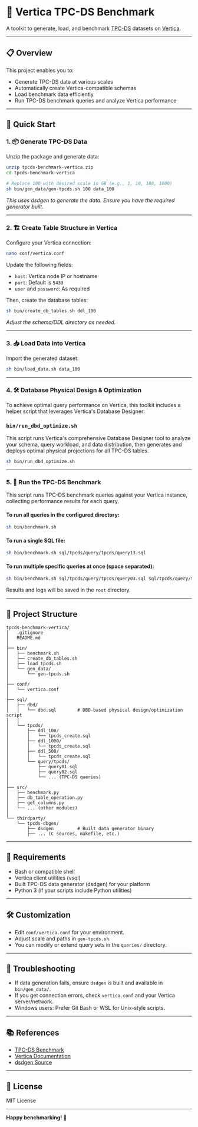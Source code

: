 # 🧪 Vertica TPC-DS Benchmark

A toolkit to generate, load, and benchmark [TPC-DS](https://www.tpc.org/tpcds/) datasets on [Vertica](https://www.vertica.com/).

---

## 📋 Overview

This project enables you to:

- Generate TPC-DS data at various scales
- Automatically create Vertica-compatible schemas
- Load benchmark data efficiently
- Run TPC-DS benchmark queries and analyze Vertica performance

---

## 🚀 Quick Start

### 1. 📦 Generate TPC-DS Data

Unzip the package and generate data:

```bash
unzip tpcds-benchmark-vertica.zip
cd tpcds-benchmark-vertica

# Replace 100 with desired scale in GB (e.g., 1, 10, 100, 1000)
sh bin/gen_data/gen-tpcds.sh 100 data_100
```

*This uses dsdgen to generate the data. Ensure you have the required generator built.*

---

### 2. 🏗️ Create Table Structure in Vertica

Configure your Vertica connection:

```bash
nano conf/vertica.conf
```

Update the following fields:

- `host`: Vertica node IP or hostname
- `port`: Default is `5433`
- `user` and `password`: As required

Then, create the database tables:

```bash
sh bin/create_db_tables.sh ddl_100
```

*Adjust the schema/DDL directory as needed.*

---

### 3. 📥 Load Data into Vertica

Import the generated dataset:

```bash
sh bin/load_data.sh data_100
```

---
### 4. 🛠️ Database Physical Design & Optimization

To achieve optimal query performance on Vertica, this toolkit includes a helper script that leverages Vertica's Database Designer:

### `bin/run_dbd_optimize.sh`

This script runs Vertica's comprehensive Database Designer tool to analyze your schema, query workload, and data distribution, then generates and deploys optimal physical projections for all TPC-DS tables.

```bash
sh bin/run_dbd_optimize.sh
```

---

### 5. 🚦 Run the TPC-DS Benchmark

This script runs TPC-DS benchmark queries against your Vertica instance, collecting performance results for each query.

#### To run **all** queries in the configured directory:

```bash
sh bin/benchmark.sh
```

#### To run a **single SQL** file:

```bash
sh bin/benchmark.sh sql/tpcds/query/tpcds/query13.sql
```

#### To run **multiple specific queries** at once (space separated):

```bash
sh bin/benchmark.sh sql/tpcds/query/tpcds/query03.sql sql/tpcds/query/tpcds/query07.sql
```

Results and logs will be saved in the `root` directory.

---

## 📁 Project Structure

```text
tpcds-benchmark-vertica/
│   .gitignore
│   README.md
│
├── bin/
│   ├── benchmark.sh
│   ├── create_db_tables.sh
│   ├── load_tpcds.sh
│   └── gen_data/
│       └── gen-tpcds.sh
│
├── conf/
│   └── vertica.conf
│
├── sql/
│   ├── dbd/
│   │   └── dbd.sql        # DBD-based physical design/optimization script
│   │   
│   └── tpcds/
│       ├── ddl_100/
│       │   └── tpcds_create.sql
│       ├── ddl_1000/
│       │   └── tpcds_create.sql
│       ├── ddl_500/
│       │   └── tpcds_create.sql
│       └── query/tpcds/
│           ├── query01.sql
│           ├── query02.sql
│           └── ... (TPC-DS queries)
│
├── src/
│   ├── benchmark.py
│   ├── db_table_operation.py
│   ├── get_columns.py
│   └── ... (other modules)
│
└── thirdparty/
    └── tpcds-dbgen/
        ├── dsdgen         # Built data generator binary
        ├── ... (C sources, makefile, etc.)
```

---

## 📝 Requirements

- Bash or compatible shell
- Vertica client utilities (vsql)
- Built TPC-DS data generator (dsdgen) for your platform
- Python 3 (if your scripts include Python utilities)

---

## 🛠️ Customization

- Edit `conf/vertica.conf` for your environment.
- Adjust scale and paths in `gen-tpcds.sh`.
- You can modify or extend query sets in the `queries/` directory.

---

## 🤔 Troubleshooting

- If data generation fails, ensure `dsdgen` is built and available in `bin/gen_data/`.
- If you get connection errors, check `vertica.conf` and your Vertica server/network.
- Windows users: Prefer Git Bash or WSL for Unix-style scripts.

---

## 📚 References

- [TPC-DS Benchmark](https://www.tpc.org/tpcds/)
- [Vertica Documentation](https://www.vertica.com/documentation/)
- [dsdgen Source](https://github.com/databricks/tpcds-kit)

---

## 📄 License

MIT License

---

**Happy benchmarking! 🚀**

